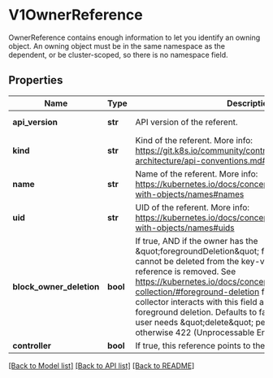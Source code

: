 # V1OwnerReference

OwnerReference contains enough information to let you identify an owning object. An owning object must be in the same namespace as the dependent, or be cluster-scoped, so there is no namespace field.

## Properties
Name | Type | Description | Notes
------------ | ------------- | ------------- | -------------
**api_version** | **str** | API version of the referent. | defaults to ""
**kind** | **str** | Kind of the referent. More info: https://git.k8s.io/community/contributors/devel/sig-architecture/api-conventions.md#types-kinds | defaults to ""
**name** | **str** | Name of the referent. More info: https://kubernetes.io/docs/concepts/overview/working-with-objects/names#names | defaults to ""
**uid** | **str** | UID of the referent. More info: https://kubernetes.io/docs/concepts/overview/working-with-objects/names#uids | defaults to ""
**block_owner_deletion** | **bool** | If true, AND if the owner has the \&quot;foregroundDeletion\&quot; finalizer, then the owner cannot be deleted from the key-value store until this reference is removed. See https://kubernetes.io/docs/concepts/architecture/garbage-collection/#foreground-deletion for how the garbage collector interacts with this field and enforces the foreground deletion. Defaults to false. To set this field, a user needs \&quot;delete\&quot; permission of the owner, otherwise 422 (Unprocessable Entity) will be returned. | [optional] 
**controller** | **bool** | If true, this reference points to the managing controller. | [optional] 

[[Back to Model list]](../README.md#documentation-for-models) [[Back to API list]](../README.md#documentation-for-api-endpoints) [[Back to README]](../README.md)


